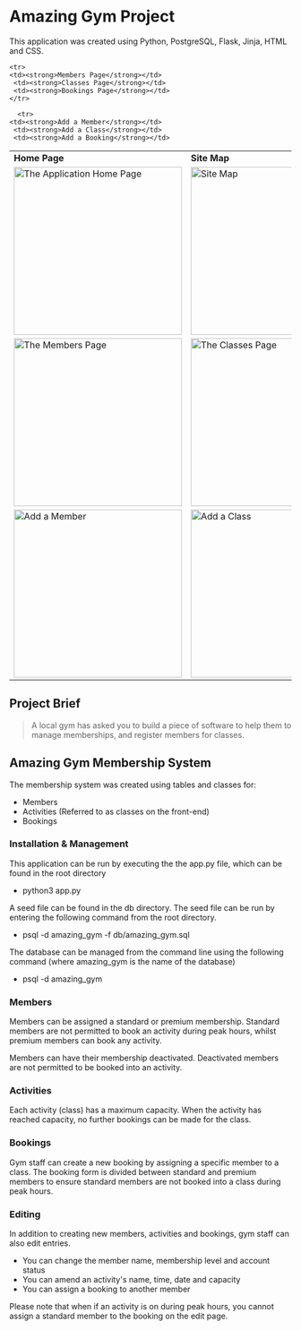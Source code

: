 # Amazing Gym Project

This application was created using Python, PostgreSQL, Flask, Jinja, HTML and CSS.

<table>

  <tr>
    <td><strong>Home Page</strong></td>
     <td><strong>Site Map</strong></td>
     <td><strong>Duplicate Booking Message</strong></td>
  </tr>

  
  <tr>
    <td><img src="https://user-images.githubusercontent.com/100124261/166433653-0c45f78d-bcde-4ff9-8c8c-e89468d38126.png" alt="The Application Home Page" width="300" /></td>
    <td><img src="https://user-images.githubusercontent.com/100124261/166437722-617c31e8-adca-4e80-b52a-913a2cce2e45.png" alt="Site Map" width="300" /></td>
    <td><img src="https://user-images.githubusercontent.com/100124261/166436946-bbf01bab-1a74-423a-adb3-208ec5e38ac3.png" alt="Message to User When Booking Cannot Be Made" width="300" /></td>
  </tr>
  
    <tr>
    <td><strong>Members Page</strong></td>
     <td><strong>Classes Page</strong></td>
     <td><strong>Bookings Page</strong></td>
    </tr>
  <tr>
    <td><img src="https://user-images.githubusercontent.com/100124261/166434416-40277fab-be89-40e7-a5fb-de1c237a6cc0.png" alt="The Members Page" width="300" /></td>
    <td><img src="https://user-images.githubusercontent.com/100124261/166435916-d331e959-e2e2-42a1-b23d-9c3234882774.png" alt="The Classes Page" width="300" /></td>
    <td><img src="https://user-images.githubusercontent.com/100124261/166436247-3a0e91e3-d7f1-46e3-9471-86cce8e3b54c.png" alt="The Classes Page" width="300" /></td>
  </tr>
  
      <tr>
    <td><strong>Add a Member</strong></td>
     <td><strong>Add a Class</strong></td>
     <td><strong>Add a Booking</strong></td>
  </tr>
  <tr>
    <td><img src="https://user-images.githubusercontent.com/100124261/166436482-41796d68-c991-433c-8591-12eca41e0b18.png" alt="Add a Member" width="300" /></td>
    <td><img src="https://user-images.githubusercontent.com/100124261/166436529-950450a6-7ba8-46f6-b186-6a5db2ede17c.png" alt="Add a Class" width="300" /></td>
    <td><img src="https://user-images.githubusercontent.com/100124261/166436558-2ac18394-446d-4017-b753-fc6edb24e031.png" alt="Add a Booking" width="300" /></td>
  </tr>
  
 </table>

## Project Brief

> A local gym has asked you to build a piece of software to help them to manage memberships, and register members for classes.

## Amazing Gym Membership System

The membership system was created using tables and classes for:

- Members
- Activities (Referred to as classes on the front-end)
- Bookings

### Installation & Management

This application can be run by executing the the app.py file, which can be found in the root directory

- python3 app.py

A seed file can be found in the db directory. The seed file can be run by entering the following command from the root directory.

- psql -d amazing_gym -f db/amazing_gym.sql

The database can be managed from the command line using the following command (where amazing_gym is the name of the database)

- psql -d amazing_gym

### Members

Members can be assigned a standard or premium membership. Standard members are not permitted to book an activity during peak hours, whilst premium members can book any activity.

Members can have their membership deactivated. Deactivated members are not permitted to be booked into an activity.

### Activities

Each activity (class) has a maximum capacity. When the activity has reached capacity, no further bookings can be made for the class.

### Bookings

Gym staff can create a new booking by assigning a specific member to a class. The booking form is divided between standard and premium members to ensure standard members are not booked into a class during peak hours.

### Editing


In addition to creating new members, activities and bookings, gym staff can also edit entries.

- You can change the member name, membership level and account status
- You can amend an activity's name, time, date and capacity
- You can assign a booking to another member 

Please note that when if an activity is on during peak hours, you cannot assign a standard member to the booking on the edit page.

